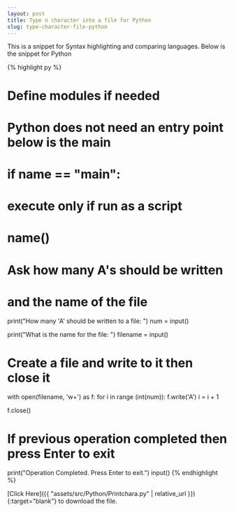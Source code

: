 ```yaml
---
layout: post
title: Type n character into a file for Python
slug: type-character-file-python
---
```


This is a snippet for Syntax highlighting and comparing languages.
Below is the snippet for Python

{% highlight py %}
# Define modules if needed
# Python does not need an entry point below is the main
# if **name** == "**main**":

# execute only if run as a script
# name()

# Ask how many A's should be written
# and the name of the file
print("How many 'A' should be written to a file: ")
num = input()

print("What is the name for the file: ")
filename = input()

# Create a file and write to it then close it

with open(filename, 'w+') as f:
for i in range (int(num)):
f.write('A')
i = i + 1

f.close()

# If previous operation completed then press Enter to exit

print("Operation Completed. Press Enter to exit.")
input()
{% endhighlight %}

[Click Here]({{ "assets/src/Python/Printchara.py" | relative_url }}){:target="blank"} to download the file.

